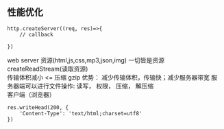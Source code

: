 ## 性能优化  

```
http.createServer((req, res)=>{
    // callback

})
```

web server 资源(html,js,css,mp3,json,img)  一切皆是资源  
createReadStream(读取资源)  
传输体积减小 <= 压缩  gzip 
优势： 减少传输体积，传输快；减少服务器带宽
服务器端可以进行文件操作: 读写， 权限， 压缩， 解压缩  
客户端（浏览器）
```
res.writeHead(200, {
    'Content-Type': 'text/html;charset=utf8'
})
```
